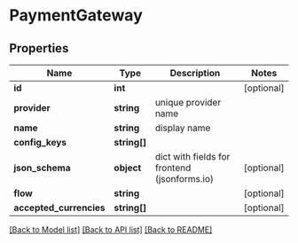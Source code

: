 # PaymentGateway

## Properties
Name | Type | Description | Notes
------------ | ------------- | ------------- | -------------
**id** | **int** |  | [optional] 
**provider** | **string** | unique provider name | 
**name** | **string** | display name | 
**config_keys** | **string[]** |  | 
**json_schema** | **object** | dict with fields for frontend (jsonforms.io) | [optional] 
**flow** | **string** |  | [optional] 
**accepted_currencies** | **string[]** |  | [optional] 

[[Back to Model list]](../README.md#documentation-for-models) [[Back to API list]](../README.md#documentation-for-api-endpoints) [[Back to README]](../README.md)


